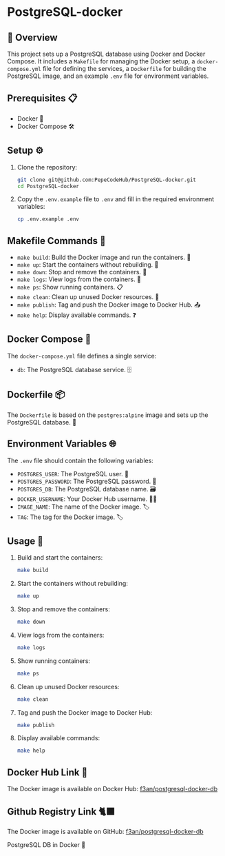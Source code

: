 # PostgreSQL-docker

## 📖 Overview
This project sets up a PostgreSQL database using Docker and Docker Compose. It includes a `Makefile` for managing the Docker setup, a `docker-compose.yml` file for defining the services, a `Dockerfile` for building the PostgreSQL image, and an example `.env` file for environment variables.

## Prerequisites 📋

- Docker 🐳
- Docker Compose 🛠️

## Setup ⚙️

1. Clone the repository:
    ```sh
    git clone git@github.com:PepeCodeHub/PostgreSQL-docker.git
    cd PostgreSQL-docker
    ```

2. Copy the `.env.example` file to `.env` and fill in the required environment variables:
    ```sh
    cp .env.example .env
    ```

## Makefile Commands 📝

- `make build`: Build the Docker image and run the containers. 🚀
- `make up`: Start the containers without rebuilding. 🔄
- `make down`: Stop and remove the containers. 🛑
- `make logs`: View logs from the containers. 📜
- `make ps`: Show running containers. 📋
- `make clean`: Clean up unused Docker resources. 🧹
- `make publish`: Tag and push the Docker image to Docker Hub. 📤
- `make help`: Display available commands. ❓

## Docker Compose 🐙

The `docker-compose.yml` file defines a single service:

- `db`: The PostgreSQL database service. 🗄️

## Dockerfile 📦

The `Dockerfile` is based on the `postgres:alpine` image and sets up the PostgreSQL database. 🐘

## Environment Variables 🌐

The `.env` file should contain the following variables:

- `POSTGRES_USER`: The PostgreSQL user. 👤
- `POSTGRES_PASSWORD`: The PostgreSQL password. 🔑
- `POSTGRES_DB`: The PostgreSQL database name. 🗃️
- `DOCKER_USERNAME`: Your Docker Hub username. 🧑‍💻
- `IMAGE_NAME`: The name of the Docker image. 🏷️
- `TAG`: The tag for the Docker image. 🏷️

## Usage 🚀

1. Build and start the containers:
    ```sh
    make build
    ```

2. Start the containers without rebuilding:
    ```sh
    make up
    ```

3. Stop and remove the containers:
    ```sh
    make down
    ```

4. View logs from the containers:
    ```sh
    make logs
    ```

5. Show running containers:
    ```sh
    make ps
    ```

6. Clean up unused Docker resources:
    ```sh
    make clean
    ```

7. Tag and push the Docker image to Docker Hub:
    ```sh
    make publish
    ```

8. Display available commands:
    ```sh
    make help
    ```

## Docker Hub Link 🐳

The Docker image is available on Docker Hub: [f3an/postgresql-docker-db](https://hub.docker.com/repository/docker/f3an/postgresql-docker-db/general)

## Github Registry Link 🐈‍⬛

The Docker image is available on GitHub: [f3an/postgresql-docker-db](https://github.com/PepeCodeHub/PostgreSQL-docker/pkgs/container/postgresql-docker-db)


PostgreSQL DB in Docker 🐘
